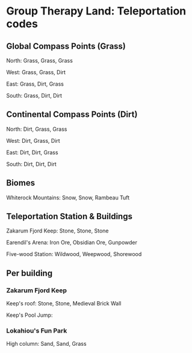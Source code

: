 # Group Therapy Land: Teleportation codes

## Global Compass Points (Grass)

North: Grass, Grass, Grass

West: Grass, Grass, Dirt

East: Grass, Dirt, Grass

South: Grass, Dirt, Dirt

## Continental Compass Points (Dirt)

North: Dirt, Grass, Grass

West: Dirt, Grass, Dirt

East: Dirt, Dirt, Grass

South: Dirt, Dirt, Dirt

## Biomes

Whiterock Mountains: Snow, Snow, Rambeau Tuft

## Teleportation Station & Buildings

Zakarum Fjord Keep: Stone, Stone, Stone

Earendil's Arena: Iron Ore, Obsidian Ore, Gunpowder

Five-wood Station: Wildwood, Weepwood, Shorewood

## Per building

### Zakarum Fjord Keep

Keep's roof: Stone, Stone, Medieval Brick Wall

Keep's Pool Jump: 

### Lokahiou's Fun Park

High column: Sand, Sand, Grass